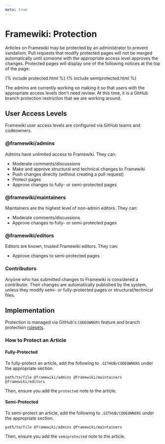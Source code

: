 ```yaml
---
meta: true
---
```

# Framewiki: Protection
Articles on Framewiki may be protected by an administrator to prevent vandalism. Pull requests that modify protected pages will not be merged automatically until someone with the appropriate access level approves the changes. Protected pages will display one of the following notices at the top of the page:

{% include protected.html %}
{% include semiprotected.html %}

The admins are currently working on making it so that users with the appropriate access levels don't need review. At this time, it is a GitHub branch protection restriction that we are working around. 

## User Access Levels
Framewiki user access levels are configured via GitHub teams and codeowners.

### @framewiki/admins
Admins have unlimited access to Framewiki. They can:
- Moderate comments/discussions
- Make and approve structural and technical changes to Framewiki
- Push changes directly (without creating a pull request)
- Protect pages
- Approve changes to fully- or semi-protected pages

### @framewiki/maintainers
Maintainers are the highest level of non-admin editors. They can: 
- Moderate comments/discussions
- Approve changes to fully- or semi-protected pages

### @framewiki/editors
Editors are known, trusted Framewiki editors. They can:
- Approve changes to semi-protected pages

### Contributors
Anyone who has submitted changes to Framewiki is considered a contributor. Their changes are automatically published by the system, unless they modify semi- or fully-protected pages or structural/technical files.

## Implementation
Protection is managed via GitHub's `CODEOWNERS` feature and branch protection [rulesets](https://github.com/framewiki/framewiki.net/settings/rules).

### How to Protect an Article

#### Fully-Protected
To fully-protect an article, add the following to `.GITHUB/CODEOWNERS` under the appropriate section.
```
path/to/file @framewiki/admins @framewiki/maintainers @framewiki/editors
```

Then, ensure you add the `protected` note to the article.

#### Semi-Protected
To semi-protect an article, add the following to `.GITHUB/CODEOWNERS` under the appropriate section.
```
path/to/file @framewiki/admins @framewiki/maintainers
```

Then, ensure you add the `semiprotected` note to the article.
